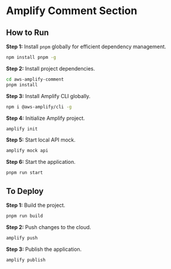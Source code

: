 
# Amplify Comment Section

## How to Run

**Step 1:** Install `pnpm` globally for efficient dependency management.

```sh
npm install pnpm -g
```

**Step 2:** Install project dependencies.

```sh
cd aws-amplify-comment
pnpm install
```

**Step 3:** Install Amplify CLI globally.

```sh
npm i @aws-amplify/cli -g
```

**Step 4:** Initialize Amplify project.

```sh
amplify init
```

**Step 5:** Start local API mock.

```sh
amplify mock api
```

**Step 6:** Start the application.

```sh
pnpm run start
```

## To Deploy

**Step 1:** Build the project.

```sh
pnpm run build
```

**Step 2:** Push changes to the cloud.

```sh
amplify push
```

**Step 3:** Publish the application.

```sh
amplify publish
```
